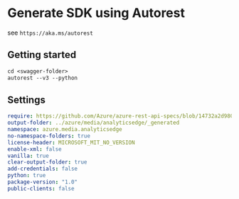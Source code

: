 # Generate SDK using Autorest

see `https://aka.ms/autorest`

## Getting started
```ps
cd <swagger-folder>
autorest --v3 --python
```
## Settings

```yaml
require: https://github.com/Azure/azure-rest-api-specs/blob/14732a2d9802c98cb8fea52800853874529c5f8e/specification/mediaservices/data-plane/readme.md
output-folder: ../azure/media/analyticsedge/_generated
namespace: azure.media.analyticsedge
no-namespace-folders: true
license-header: MICROSOFT_MIT_NO_VERSION
enable-xml: false
vanilla: true
clear-output-folder: true
add-credentials: false
python: true
package-version: "1.0"
public-clients: false
```
